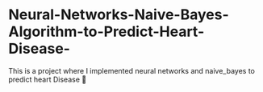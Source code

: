# Neural-Networks-Naive-Bayes-Algorithm-to-Predict-Heart-Disease-
This is a project where I implemented neural networks and naive_bayes to predict heart Disease 🦠 
